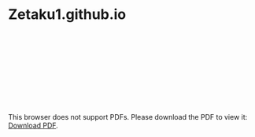 # Zetaku1.github.io

<object data="https://Zetaku1.github.io/cv_JP.pdf" type="application/pdf" width="563px" height="750px">
    <embed src="https://Zetaku1.github.io/cv_JP.pdf">
        <p>This browser does not support PDFs. Please download the PDF to view it: <a href="https://Zetaku1.github.io/cv_JP.pdf">Download PDF</a>.</p>
    </embed>
</object>

<!-- <embed src="https://Zetaku1.github.io/cv_JP.pdf" type="application/pdf" /> -->